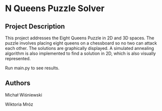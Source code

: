 
# N Queens Puzzle Solver 

## Project Description

This project addresses the Eight Queens Puzzle in 2D and 3D spaces. The puzzle involves placing eight queens on a chessboard so no two can attack each other. The solutions are graphically displayed. A simulated annealing algorithm is also implemented to find a solution in 2D, which is also visually represented.

Run main.py to see results.

## Authors

Michał Wiśniewski

Wiktoria Mróz



